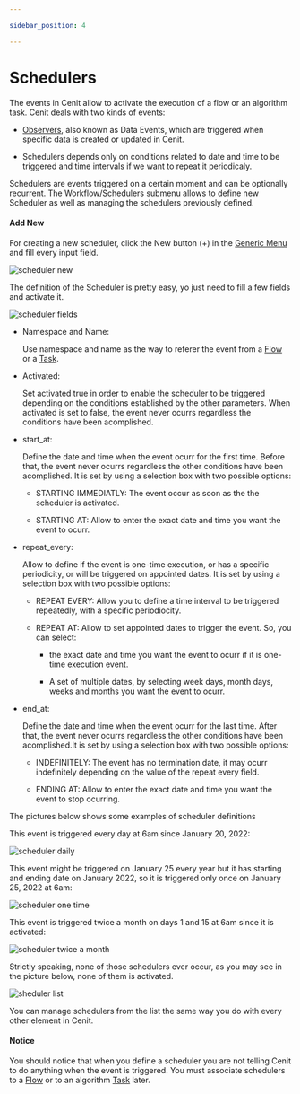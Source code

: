 ```yaml
---

sidebar_position: 4

---
```




# Schedulers

The events in Cenit allow to activate the execution of a flow or an algorithm task. Cenit deals with two kinds of events: 

- [Observers](workflows/observers.md), also known as Data Events, which are triggered when specific data is created or updated in Cenit.

- Schedulers depends only on conditions related to date and time to be triggered and time intervals if we want to repeat it periodicaly.

Schedulers are events triggered on a certain moment and can be optionally recurrent. The Workflow/Schedulers submenu allows to define new Scheduler as well as managing the schedulers previously defined.

#### Add New

For creating a new scheduler, click the New button (+) in the [Generic Menu](generic/generic_menu_options_.md) and fill every input field.

![scheduler new](https://user-images.githubusercontent.com/54523080/150603309-4b2fb26b-01e7-4a1e-8336-a74fe0d17a9d.png)

The definition of the Scheduler is pretty easy, yo just need to fill a few fields and activate it.

![scheduler fields](https://user-images.githubusercontent.com/54523080/150603965-2129adb0-1f13-430f-9069-1de653297770.png)

- Namespace and Name:
  
  Use namespace and name as the way to referer the event from a [Flow](workflows/flows.md) or a [Task](monitors/tasks.md).

- Activated:
  
  Set activated true in order to enable the scheduler to be triggered depending on the conditions established by the other parameters. When activated is set to false, the event never ocurrs regardless the conditions have been acomplished.

- start_at:
  
  Define the date and time when the event ocurr for the first time. Before that, the event never ocurrs regardless the other conditions have been acomplished. It is set by using a selection box with two possible options:
  
  - STARTING IMMEDIATLY: The event occur as soon as the the scheduler is activated.
  
  - STARTING AT: Allow to enter the exact date and time you want the event to ocurr.

- repeat_every:
  
  Allow to define if the event is one-time execution, or has a specific periodicity, or will be triggered on appointed dates. It is set by using a selection box with two possible options:
  
  - REPEAT EVERY: Allow you to define a time interval to be triggered repeatedly, with a specific periodiocity.
  
  - REPEAT AT: Allow to set appointed dates to trigger the event. So, you can select:
    
    - the exact date and time you want the event to ocurr if it is one-time execution event.
    
    - A set of multiple dates, by selecting week days, month days, weeks and months you want the event to ocurr.

- end_at:
  
  Define the date and time when the event ocurr for the last time. After that, the event never ocurrs regardless the other conditions have been acomplished.It is set by using a selection box with two possible options:
  
  - INDEFINITELY: The event has no termination date, it may ocurr indefinitely depending on the value of the repeat every field.
  
  - ENDING AT: Allow to enter the exact date and time you want the event to stop ocurring.

The pictures below shows some examples of scheduler definitions

This event is triggered every day at 6am since January 20, 2022:

![scheduler daily](https://user-images.githubusercontent.com/54523080/150627663-bc416c5e-540c-4e69-bb81-66f9edf31d3d.png)

This event might be triggered on January 25 every year but it has starting and ending date on January 2022, so it is triggered only once  on January 25, 2022 at 6am:

![scheduler one time](https://user-images.githubusercontent.com/54523080/150627665-40c2a195-c343-4a5e-bd44-c83cdb42994c.png)

This event is triggered twice a month on days 1 and 15 at 6am since it is activated:

![scheduler twice a month](https://user-images.githubusercontent.com/54523080/150627667-5e7cc56d-65a7-4f67-94ba-ff59936b51be.png)

Strictly speaking, none of those schedulers ever occur, as you may see in the picture below, none of them is activated.

![sheduler list](https://user-images.githubusercontent.com/54523080/150628068-f6244343-3a06-4bfb-80d4-8ac63085ff78.png)

You can manage schedulers from the list the same way you do with every other element in Cenit. 

#### Notice

You should notice that when you define a scheduler you are not telling Cenit to do anything when the event is triggered. You must associate schedulers to a [Flow](workflows/flows.md) or to an algorithm [Task](monitors/tasks.md) later.